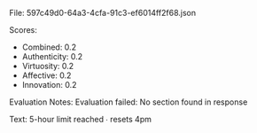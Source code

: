 File: 597c49d0-64a3-4cfa-91c3-ef6014ff2f68.json

Scores:
- Combined: 0.2
- Authenticity: 0.2
- Virtuosity: 0.2
- Affective: 0.2
- Innovation: 0.2

Evaluation Notes:
Evaluation failed: No <output> section found in response

Text:
5-hour limit reached ∙ resets 4pm
